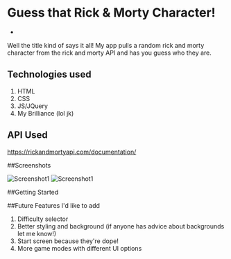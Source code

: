 # Guess that Rick & Morty Character!
-
Well the title kind of says it all! My app pulls a random rick and morty character from the rick and morty API and has you guess who they are.

## Technologies used
1. HTML
2. CSS
3. JS/JQuery
4. My Brilliance (lol jk)

## API Used
https://rickandmortyapi.com/documentation/

##Screenshots

![Screenshot1](https://i.imgur.com/LHTnuVm.png)
![Screenshot1](https://i.imgur.com/N2BC9u0.png)

##Getting Started

##Future Features I'd like to add
1. Difficulty selector
2. Better styling and background (if anyone has advice about backgrounds let me know!)
3. Start screen because they're dope!
4. More game modes with different UI options